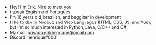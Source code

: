 - Hey! I'm Erik. Nice to meet you
- I speak English and Portugues
- I'm 16 years old, brazilian, and begginer in development
- I like to dev in NodeJS and Web Languages (HTML, CSS, JS, and Vue), but I'm so much interested in Python, Java, C/C++ and C#
- My mail: privado.erikhenrique@gmail.com
- Discord: henrique#0001
